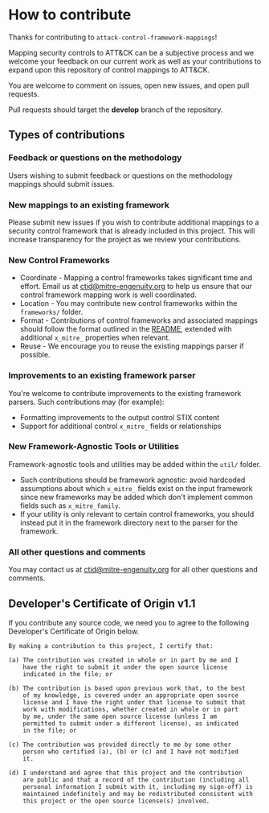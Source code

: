 # How to contribute

Thanks for contributing to `attack-control-framework-mappings`!

Mapping security controls to ATT&CK can be a subjective process and we welcome your feedback on our current work as well as your contributions to expand upon this repository of control mappings to ATT&CK. 

You are welcome to comment on issues, open new issues, and open pull requests.

Pull requests should target the **develop** branch of the repository.

## Types of contributions

### Feedback or questions on the methodology

Users wishing to submit feedback or questions on the methodology mappings should submit issues. 

### New mappings to an existing framework

Please submit new issues if you wish to contribute additional mappings to a security control framework that is already included in this project. This will increase transparency for the project as we review your contributions. 

### New Control Frameworks

- Coordinate - Mapping a control frameworks takes significant time and effort. Email us at ctid@mitre-engenuity.org to help us ensure that our control framework mapping work is well coordinated. 
- Location - You may contribute new control frameworks within the `frameworks/` folder. 
- Format - Contributions of control frameworks and associated mappings should follow the format outlined in the [README](README.md#output-data), extended with additional `x_mitre_` properties when relevant. 
- Reuse - We encourage you to reuse the existing mappings parser if possible.

### Improvements to an existing framework parser

You're welcome to contribute improvements to the existing framework parsers. Such contributions may  (for example):
- Formatting improvements to the output control STIX content
- Support for additional control `x_mitre_` fields or relationships

### New Framework-Agnostic Tools or Utilities

Framework-agnostic tools and utilities may be added within the `util/` folder. 
- Such contributions should be framework agnostic: avoid hardcoded assumptions about which `x_mitre_` fields exist on the input framework since new frameworks may be added which don't implement common fields such as `x_mitre_family`.
- If your utility is only relevant to certain control frameworks, you should instead put it in the framework directory next to the parser for the framework.

### All other questions and comments

You may contact us at ctid@mitre-engenuity.org for all other questions and comments. 

## Developer's Certificate of Origin v1.1
If you contribute any source code, we need you to agree to the following Developer's Certificate of Origin below.

```
By making a contribution to this project, I certify that:

(a) The contribution was created in whole or in part by me and I
    have the right to submit it under the open source license
    indicated in the file; or

(b) The contribution is based upon previous work that, to the best
    of my knowledge, is covered under an appropriate open source
    license and I have the right under that license to submit that
    work with modifications, whether created in whole or in part
    by me, under the same open source license (unless I am
    permitted to submit under a different license), as indicated
    in the file; or

(c) The contribution was provided directly to me by some other
    person who certified (a), (b) or (c) and I have not modified
    it.

(d) I understand and agree that this project and the contribution
    are public and that a record of the contribution (including all
    personal information I submit with it, including my sign-off) is
    maintained indefinitely and may be redistributed consistent with
    this project or the open source license(s) involved.
```
